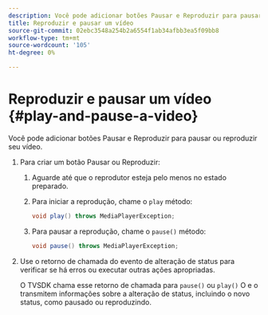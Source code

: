 ```yaml
---
description: Você pode adicionar botões Pausar e Reproduzir para pausar ou reproduzir seu vídeo.
title: Reproduzir e pausar um vídeo
source-git-commit: 02ebc3548a254b2a6554f1ab34afbb3ea5f09bb8
workflow-type: tm+mt
source-wordcount: '105'
ht-degree: 0%

---
```


# Reproduzir e pausar um vídeo {#play-and-pause-a-video}

Você pode adicionar botões Pausar e Reproduzir para pausar ou reproduzir seu vídeo.

1. Para criar um botão Pausar ou Reproduzir:
   1. Aguarde até que o reprodutor esteja pelo menos no estado preparado.
   1. Para iniciar a reprodução, chame o `play` método:

      ```java
      void play() throws MediaPlayerException;
      ```

   1. Para pausar a reprodução, chame o `pause()` método:

      ```java
      void pause() throws MediaPlayerException;
      ```

1. Use o retorno de chamada do evento de alteração de status para verificar se há erros ou executar outras ações apropriadas.

   O TVSDK chama esse retorno de chamada para `pause()` ou `play()` O e o transmitem informações sobre a alteração de status, incluindo o novo status, como pausado ou reproduzindo.
